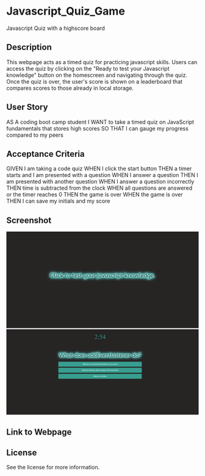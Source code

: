 # Javascript_Quiz_Game
Javascript Quiz with a highscore board

## Description
This webpage acts as a timed quiz for practicing javascript skills. Users can access the quiz by clicking on the "Ready to test your Javascript knowledge" button on the homescreen and navigating through the quiz. Once the quiz is over, the user's score is shown on a leaderboard that compares scores to those already in local storage.

## User Story
AS A coding boot camp student
I WANT to take a timed quiz on JavaScript fundamentals that stores high scores
SO THAT I can gauge my progress compared to my peers

## Acceptance Criteria
GIVEN I am taking a code quiz
WHEN I click the start button
THEN a timer starts and I am presented with a question
WHEN I answer a question
THEN I am presented with another question
WHEN I answer a question incorrectly
THEN time is subtracted from the clock
WHEN all questions are answered or the timer reaches 0
THEN the game is over
WHEN the game is over
THEN I can save my initials and my score

## Screenshot
![startscreen](Images/image.png)
![quiz start](Images/image-1.png)

## Link to Webpage


## License
See the license for more information.